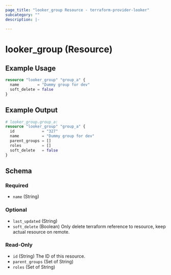 ```yaml
---
page_title: "looker_group Resource - terraform-provider-looker"
subcategory: ""
description: |-
  
---
```

# looker_group (Resource)

## Example Usage
```terraform
resource "looker_group" "group_a" {
  name        = "Dummy group for dev"
  soft_delete = false
}
```

## Example Output
```terraform
# looker_group.group_a:
resource "looker_group" "group_a" {
  id            = "327"
  name          = "Dummy group for dev"
  parent_groups = []
  roles         = []
  soft_delete   = false
}
```

<!-- schema generated by tfplugindocs -->
## Schema

### Required

- `name` (String)

### Optional

- `last_updated` (String)
- `soft_delete` (Boolean) Only delete terraform reference to resource, keep actual resource on remote.

### Read-Only

- `id` (String) The ID of this resource.
- `parent_groups` (Set of String)
- `roles` (Set of String)
